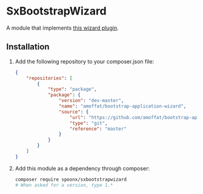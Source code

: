 # SxBootstrapWizard
A module that implements [this wizard plugin](https://github.com/amoffat/bootstrap-application-wizard).

Installation
------------
1. Add the following repository to your composer.json file:

    ```json
    {
        "repositories": [
            {
                "type": "package",
                "package": {
                    "version": "dev-master",
                    "name": "amoffat/bootstrap-application-wizard",
                    "source": {
                        "url": "https://github.com/amoffat/bootstrap-application-wizard.git",
                        "type": "git",
                        "reference": "master"
                    }
                }
            }
        ]
    }
    ```
2. Add this module as a dependency through composer:

    ```bash
    composer require spoonx/sxbootstrapwizard
    # When asked for a version, type 1.*
    ```
